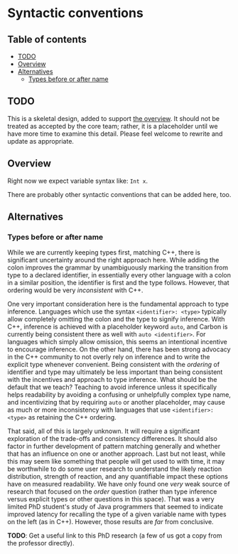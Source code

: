 # Syntactic conventions

<!--
Part of the Carbon Language project, under the Apache License v2.0 with LLVM
Exceptions. See /LICENSE for license information.
SPDX-License-Identifier: Apache-2.0 WITH LLVM-exception
-->

<!-- toc -->

## Table of contents

-   [TODO](#todo)
-   [Overview](#overview)
-   [Alternatives](#alternatives)
    -   [Types before or after name](#types-before-or-after-name)

<!-- tocstop -->

## TODO

This is a skeletal design, added to support [the overview](README.md). It should
not be treated as accepted by the core team; rather, it is a placeholder until
we have more time to examine this detail. Please feel welcome to rewrite and
update as appropriate.

## Overview

Right now we expect variable syntax like: `Int x`.

There are probably other syntactic conventions that can be added here, too.

## Alternatives

### Types before or after name

While we are currently keeping types first, matching C++, there is significant
uncertainty around the right approach here. While adding the colon improves the
grammar by unambiguously marking the transition from type to a declared
identifier, in essentially every other language with a colon in a similar
position, the identifier is first and the type follows. However, that ordering
would be very _inconsistent_ with C++.

One very important consideration here is the fundamental approach to type
inference. Languages which use the syntax `<identifier>: <type>` typically allow
completely omitting the colon and the type to signify inference. With C++,
inference is achieved with a placeholder keyword `auto`, and Carbon is currently
being consistent there as well with `auto <identifier>`. For languages which
simply allow omission, this seems an intentional incentive to encourage
inference. On the other hand, there has been strong advocacy in the C++
community to not overly rely on inference and to write the explicit type
whenever convenient. Being consistent with the _ordering_ of identifier and type
may ultimately be less important than being consistent with the incentives and
approach to type inference. What should be the default that we teach? Teaching
to avoid inference unless it specifically helps readability by avoiding a
confusing or unhelpfully complex type name, and incentivizing that by requiring
`auto` or another placeholder, may cause as much or more inconsistency with
languages that use `<identifier>: <type>` as retaining the C++ ordering.

That said, all of this is largely unknown. It will require a significant
exploration of the trade-offs and consistency differences. It should also factor
in further development of pattern matching generally and whether that has an
influence on one or another approach. Last but not least, while this may seem
like something that people will get used to with time, it may be worthwhile to
do some user research to understand the likely reaction distribution, strength
of reaction, and any quantifiable impact these options have on measured
readability. We have only found one _very_ weak source of research that focused
on the _order_ question (rather than type inference versus explicit types or
other questions in this space). That was a very limited PhD student's study of
Java programmers that seemed to indicate improved latency for recalling the type
of a given variable name with types on the left (as in C++). However, those
results are _far_ from conclusive.

**TODO**: Get a useful link to this PhD research (a few of us got a copy from
the professor directly).
